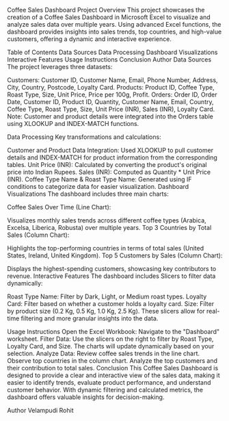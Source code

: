 Coffee Sales Dashboard
Project Overview
This project showcases the creation of a Coffee Sales Dashboard in Microsoft Excel to visualize and analyze sales data over multiple years. Using advanced Excel functions, the dashboard provides insights into sales trends, top countries, and high-value customers, offering a dynamic and interactive experience.

Table of Contents
Data Sources
Data Processing
Dashboard Visualizations
Interactive Features
Usage Instructions
Conclusion
Author
Data Sources
The project leverages three datasets:

Customers:
Customer ID, Customer Name, Email, Phone Number, Address, City, Country, Postcode, Loyalty Card.
Products:
Product ID, Coffee Type, Roast Type, Size, Unit Price, Price per 100g, Profit.
Orders:
Order ID, Order Date, Customer ID, Product ID, Quantity, Customer Name, Email, Country, Coffee Type, Roast Type, Size, Unit Price (INR), Sales (INR), Loyalty Card.
Note: Customer and product details were integrated into the Orders table using XLOOKUP and INDEX-MATCH functions.

Data Processing
Key transformations and calculations:

Customer and Product Data Integration: Used XLOOKUP to pull customer details and INDEX-MATCH for product information from the corresponding tables.
Unit Price (INR): Calculated by converting the product's original price into Indian Rupees.
Sales (INR): Computed as Quantity * Unit Price (INR).
Coffee Type Name & Roast Type Name: Generated using IF conditions to categorize data for easier visualization.
Dashboard Visualizations
The dashboard includes three main charts:

Coffee Sales Over Time (Line Chart):

Visualizes monthly sales trends across different coffee types (Arabica, Excelsa, Liberica, Robusta) over multiple years.
Top 3 Countries by Total Sales (Column Chart):

Highlights the top-performing countries in terms of total sales (United States, Ireland, United Kingdom).
Top 5 Customers by Sales (Column Chart):

Displays the highest-spending customers, showcasing key contributors to revenue.
Interactive Features
The dashboard includes Slicers to filter data dynamically:

Roast Type Name: Filter by Dark, Light, or Medium roast types.
Loyalty Card: Filter based on whether a customer holds a loyalty card.
Size: Filter by product size (0.2 Kg, 0.5 Kg, 1.0 Kg, 2.5 Kg).
These slicers allow for real-time filtering and more granular insights into the data.

Usage Instructions
Open the Excel Workbook: Navigate to the "Dashboard" worksheet.
Filter Data: Use the slicers on the right to filter by Roast Type, Loyalty Card, and Size. The charts will update dynamically based on your selection.
Analyze Data:
Review coffee sales trends in the line chart.
Observe top countries in the column chart.
Analyze the top customers and their contribution to total sales.
Conclusion
This Coffee Sales Dashboard is designed to provide a clear and interactive view of the sales data, making it easier to identify trends, evaluate product performance, and understand customer behavior. With dynamic filtering and calculated metrics, the dashboard offers valuable insights for decision-making.

Author
Velampudi Rohit
